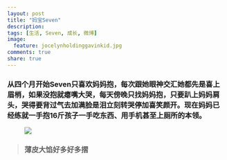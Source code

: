 ```yaml
---
layout: post
title: "妈宝Seven"
description: 
tags: [生活, Seven, 成长, 微博]
image:
  feature: jocelynholdinggavinkid.jpg
comments: true
share: true
---
```


### 从四个月开始Seven只喜欢妈妈抱，每次跟她眼神交汇她都先是喜上眉梢，如果没抱就瘪嘴大哭，每天傍晚只找妈妈抱，只要趴上妈妈肩头，哭得要背过气去加满脸是泪立刻转哭停加喜笑颜开。现在妈妈已经练就一手抱16斤孩子一手吃东西、用手机甚至上厕所的本领。 ###


<figure>
  <a  href="{{ site.url }}/images/2014-02-27b.jpg">
  <img src="{{ site.url }}/images/2014-02-27b.jpg">
  </a>
</figure>

> ### 薄皮大馅好多好多摺 ###

